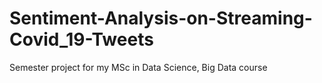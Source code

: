 # Sentiment-Analysis-on-Streaming-Covid_19-Tweets
Semester project for my MSc in Data Science, Big Data course
